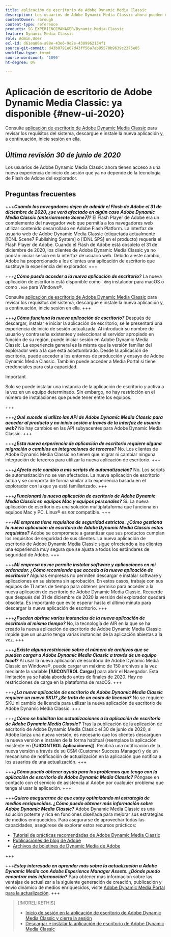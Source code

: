 ```yaml
---
title: aplicación de escritorio de Adobe Dynamic Media Classic
description: Los usuarios de Adobe Dynamic Media Classic ahora pueden experimentar una actualización completa de la interfaz de usuario. La experiencia ofrece un inicio de sesión actualizado con vínculos a recursos valiosos, además de esta actualización ya no depende de la tecnología de Flash de Adobe del explorador.
contentOwner: rbrough
content-type: reference
products: SG_EXPERIENCEMANAGER/Dynamic-Media-Classic
feature: Dynamic Media Classic
role: Admin,User
exl-id: d61ea80a-a98e-43e6-9e2e-4389962134f1
source-git-commit: d43b0791e67d43ff56a7ab85570b9639c2375e05
workflow-type: tm+mt
source-wordcount: '1090'
ht-degree: 0%

---
```


# Aplicación de escritorio de Adobe Dynamic Media Classic: ya disponible {#new-ui-2020}

Consulte [aplicación de escritorio de Adobe Dynamic Media Classic](/help/dynamic-media-classic-desktop-app.md) para revisar los requisitos del sistema, descargue e instale la nueva aplicación y, a continuación, inicie sesión en ella.

## _Última revisión 30 de junio de 2020_

Los usuarios de Adobe Dynamic Media Classic ahora tienen acceso a una nueva experiencia de inicio de sesión que ya no depende de la tecnología de Flash de Adobe del explorador.

## Preguntas frecuentes

+++**_Cuando los navegadores dejen de admitir el Flash de Adobe el 31 de diciembre de 2020, ¿se verá afectado en algún caso Adobe Dynamic Media Classic (anteriormente Scene7)?_**
El Flash Player de Adobe era un complemento del navegador web que permitía a los navegadores web utilizar contenido desarrollado en Adobe Flash Platform. La interfaz de usuario web de Adobe Dynamic Media Classic (etiquetada actualmente [!DNL Scene7 Publishing System] o [!DNL SPS] en el producto) requería el Flash Player de Adobe. Cuando el Flash de Adobe está obsoleto el 31 de diciembre de 2020, los clientes de Adobe Dynamic Media Classic ya no podrán iniciar sesión en la interfaz de usuario web. Debido a este cambio, Adobe ha proporcionado a los clientes una aplicación de escritorio que sustituye la experiencia del explorador.
+++

+++**_¿Cómo puedo acceder a la nueva aplicación de escritorio?_**
La nueva aplicación de escritorio está disponible como `.dmg` instalador para macOS o como `.exe` para Windows®.

Consulte [aplicación de escritorio de Adobe Dynamic Media Classic](/help/dynamic-media-classic-desktop-app.md) para revisar los requisitos del sistema, descargue e instale la nueva aplicación y, a continuación, inicie sesión en ella.
+++

<!-- NEWSLETTER IS DEAD The download links are also available by way of the [Adobe Dynamic Media Classic newsletter subscription page.](https://www.adobe.com/subscription/dynamic-media-newsletter.html) -->

+++**_¿Cómo funciona la nueva aplicación de escritorio?_**
Después de descargar, instalar e iniciar la aplicación de escritorio, se le presentará una experiencia de inicio de sesión actualizada. Al introducir su nombre de usuario y contraseña existentes y seleccionar el servidor apropiado en función de su región, puede iniciar sesión en Adobe Dynamic Media Classic. La experiencia general es la misma que la versión familiar del explorador web a la que está acostumbrado. Desde la aplicación de escritorio, puede acceder a los entornos de producción y ensayo de Adobe Dynamic Media Classic. También puede acceder a Media Portal si tiene credenciales para esta capacidad.

>[!IMPORTANT]
>
>Solo se puede instalar una instancia de la aplicación de escritorio *y* activa a la vez en un equipo determinado. Sin embargo, no hay restricción en el número de instalaciones que puede tener entre los equipos.

+++

+++**_¿Qué sucede si utilizo las API de Adobe Dynamic Media Classic para acceder al producto y no inicio sesión a través de la interfaz de usuario web?_**
No hay cambios en las API subyacentes para Adobe Dynamic Media Classic.
+++

+++**_¿Esta nueva experiencia de aplicación de escritorio requiere alguna migración o cambios en integraciones de terceros?_**
No. Los clientes de Adobe Dynamic Media Classic no tienen que migrar ni cambiar ninguna integración de terceros para utilizar la nueva aplicación de escritorio.
+++

+++**_¿Afecta este cambio a mis scripts de automatización?_**
No. Los scripts de automatización no se ven afectados. La nueva aplicación de escritorio actúa y se comporta de forma similar a la experiencia basada en el explorador con la que ya está familiarizado.
+++

+++**_¿Funcionará la nueva aplicación de escritorio de Adobe Dynamic Media Classic en equipos Mac y equipos personales?_**
Sí. La nueva aplicación de escritorio es una solución multiplataforma que funciona en equipos Mac y PC. Linux® es *not* compatible.
+++

+++**_Mi empresa tiene requisitos de seguridad estrictos. ¿Cómo gestiona la nueva aplicación de escritorio de Adobe Dynamic Media Classic estos requisitos?_**
Adobe se compromete a garantizar que sus productos cumplan los requisitos de seguridad de sus clientes. La nueva aplicación de escritorio de Adobe Dynamic Media Classic sigue ofreciendo a los clientes una experiencia muy segura que se ajusta a todos los estándares de seguridad de Adobe.
+++

+++**_Mi empresa no me permite instalar software y aplicaciones en mi ordenador. ¿Cómo recomienda que acceda a la nueva aplicación de escritorio?_**
Algunas empresas no permiten descargar e instalar software y aplicaciones en su sistema sin aprobación. En estos casos, trabaje con sus equipos de TI antes de tiempo para obtener permiso para acceder a la nueva aplicación de escritorio de Adobe Dynamic Media Classic. Recuerde que después del 31 de diciembre de 2020 la versión del explorador quedará obsoleta. Es importante que evite esperar hasta el último minuto para descargar la nueva aplicación de escritorio.
+++

+++**_¿Pueden abrirse varias instancias de la nueva aplicación de escritorio al mismo tiempo?_**
No, la tecnología de AIR en la que se ha creado la nueva aplicación de escritorio de Adobe Dynamic Media Classic impide que un usuario tenga varias instancias de la aplicación abiertas a la vez.
+++

+++**_¿Existe alguna restricción sobre el número de archivos que se pueden cargar a Adobe Dynamic Media Classic a través de un equipo local?_**
Al usar la nueva aplicación de escritorio de Adobe Dynamic Media Classic en Windows®, puede cargar un máximo de 150 archivos a la vez mediante la variable **[!UICONTROL Cargar]** para abrir el Navegador. Esta limitación ya se había abordado antes de finales de 2020. Hay *no* restricciones de carga en la plataforma de macOS.
+++

+++**_¿La nueva aplicación de escritorio de Adobe Dynamic Media Classic requiere un nuevo SKU? ¿Se trata de un costo de licencia?_**
No se requiere SKU ni cambio de licencia para utilizar la nueva aplicación de escritorio de Adobe Dynamic Media Classic.
+++

+++**_¿Cómo se habilitan las actualizaciones a la aplicación de escritorio de Adobe Dynamic Media Classic?_**
Tras la publicación de la aplicación de escritorio de Adobe Dynamic Media Classic el 30 de junio de 2020, si Adobe lanza una nueva versión, es necesario que los clientes descarguen la nueva versión e instalen de la forma habitual (reemplace la aplicación existente en **[!UICONTROL Aplicaciones]**). Recibirá una notificación de la nueva versión a través de su CSM (Customer Success Manager) y de un mecanismo de notificación de actualización en la aplicación que notifica a los usuarios de una actualización.
+++

+++**_¿Cómo puedo obtener ayuda para los problemas que tengo con la aplicación de escritorio de Adobe Dynamic Media Classic?_**
Póngase en contacto con el servicio de asistencia al Adobe por cualquier problema que tenga al usar la aplicación.
+++

+++**_Quiero asegurarme de que estoy optimizando mi estrategia de medios enriquecidos. ¿Cómo puedo obtener más información sobre Adobe Dynamic Media Classic?_**
Adobe Dynamic Media Classic es una solución potente y rica en funciones diseñada para mejorar sus estrategias de medios enriquecidos. Para asegurarse de aprovechar todas las capacidades, asegúrese de explorar estos recursos prácticos:

* [Tutorial de prácticas recomendadas de Adobe Dynamic Media Classic](https://experienceleague.adobe.com/docs/experience-manager-learn/dynamic-media-classic-tutorial/overview.html)
* [Publicaciones de blog de Adobe](https://blog.adobe.com/)<!-- (https://blog.adobe.com/tag/dynamic-media/) -->
* [Archivos de boletines de Dynamic Media de Adobe](https://experienceleague.adobe.com/docs/dynamic-media-classic/using/dynamic-media-newsletter.html)

+++

<!-- HIDDEN AUGUST 2, 2021 BECAUSE THE NEWSLETTER WAS DISCONTINUED Plus, [subscribe to the Dynamic Media newsletter](https://www.adobe.com/subscription/dynamic-media-newsletter.html) to stay current on the latest news, information, training opportunities, powerful features available to you such as [Smart Imaging](https://experienceleague.adobe.com/docs/experience-manager-65/assets/dynamic/imaging-faq.html#dynamic), and the complementary audit program. -->

+++**_Estoy interesado en aprender más sobre la actualización a Adobe Dynamic Media con Adobe Experience Manager Assets. ¿Dónde puedo encontrar más información?_**
Para obtener más información sobre las ventajas de actualizar a la siguiente generación de creación, publicación y envío dinámico de medios enriquecidos, visite [Adobe Dynamic Media Portal para la actualización](https://exploreadobe.com/dynamic-media-upgrade/).
+++

>[!MORELIKETHIS]
>
>* [Inicio de sesión en la aplicación de escritorio de Adobe Dynamic Media Classic y cierre la sesión](/help/signing-out.md)
>* [Descargar e instalar la aplicación de escritorio de Adobe Dynamic Media Classic](/help/dynamic-media-classic-desktop-app.md)


<!-- SAVE - OLD LINK TO BEST PRACTICES GUIDE IN PDF https://www.adobe.com/content/dam/www/us/en/marketing/experience-manager-assets/dynamic-media/adobe-dynamic-media-classic-best-practices-guide.pdf -->